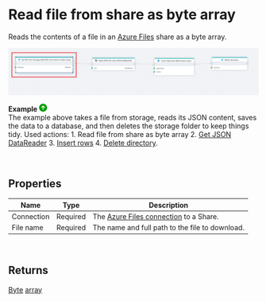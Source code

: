 # Read file from share as byte array

Reads the contents of a file in an [Azure Files](https://learn.microsoft.com/en-us/azure/storage/files/storage-files-introduction) share as a byte array.


![img](../../../../images/flow/Read-file-from-share-as-bytearray.png)

**Example** ![img](../../../../images/strz.jpg)  
The example above takes a file from storage, reads its JSON content, saves the data to a database, and then deletes the storage folder to keep things tidy.  Used actions: 1. Read file from share as byte array 2. [Get JSON DataReader](../json/get-json-datareader.md) 3. [Insert rows](../sql-server/insert-data.md) 4. [Delete directory](delete-directory.md).

</br>

## Properties

| Name       | Type     | Description                                                              |
| ---------- | -------- | ------------------------------------------------------------------------ |
| Connection | Required | The [Azure Files connection](./connecting-to-azure-files.md) to a Share. |
| File name  | Required | The name and full path to the file to download.                          |

<br/>

## Returns

[Byte](https://learn.microsoft.com/en-us/dotnet/api/system.byte) [array](https://learn.microsoft.com/en-us/dotnet/csharp/language-reference/builtin-types/arrays)

